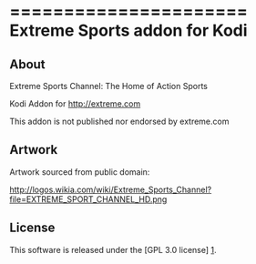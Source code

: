 ======================
Extreme Sports addon for Kodi
======================

About
-----
Extreme Sports Channel: The Home of Action Sports

Kodi Addon for http://extreme.com

This addon is not published nor endorsed by extreme.com


Artwork
---------------------
Artwork sourced from public domain:

http://logos.wikia.com/wiki/Extreme_Sports_Channel?file=EXTREME_SPORT_CHANNEL_HD.png


License
-------
This software is released under the [GPL 3.0 license] [1].

[1]: http://www.gnu.org/licenses/gpl-3.0.html